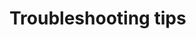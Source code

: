 # Troubleshooting tips

<!-- CrmSvcUtil error belongs with CrmSvcUtil content & other error seems to be more common when system clock is wrong time (See https://stackoverflow.com/questions/1484601/wcf-gives-an-unsecured-or-incorrectly-secured-fault-error) and https://community.dynamics.com/crm/f/117/t/204264) -->